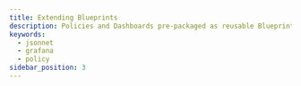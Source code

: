 ```yaml
---
title: Extending Blueprints
description: Policies and Dashboards pre-packaged as reusable Blueprints
keywords:
  - jsonnet
  - grafana
  - policy
sidebar_position: 3
---
```

